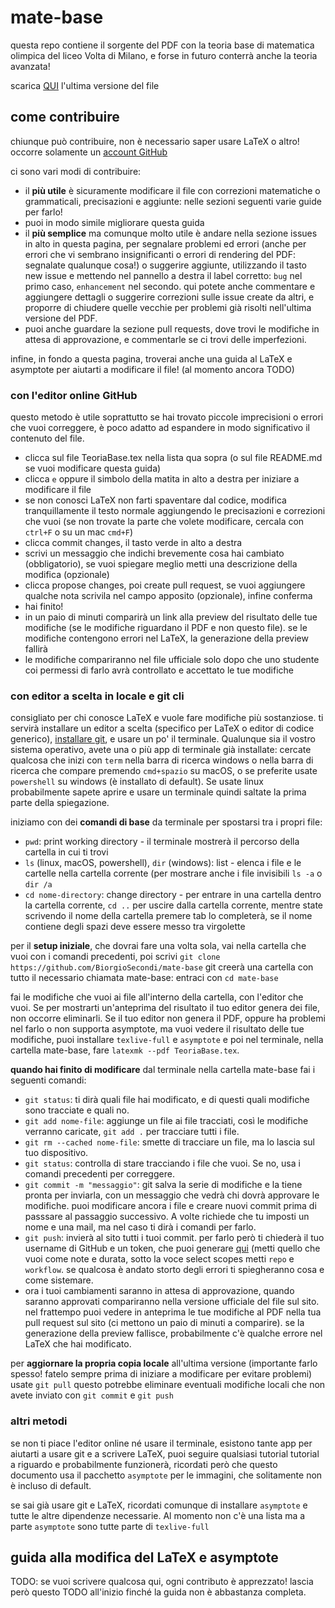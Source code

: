 # mate-base

questa repo contiene il sorgente del PDF con la teoria base di matematica olimpica del liceo Volta di Milano,
e forse in futuro conterrà anche la teoria avanzata!

scarica [QUI](https://github.com/BiorgioSecondi/mate-base/releases/download/main/TeoriaBase.pdf) l'ultima versione del file

## come contribuire
chiunque può contribuire, non è necessario saper usare LaTeX o altro!
occorre solamente un [account GitHub](https://github.com/signup?ref_cta=Sign+up&ref_loc=header+logged+out&ref_page=%2F&source=header-home)

ci sono vari modi di contribuire:
- il **più utile** è sicuramente modificare il file con correzioni matematiche o grammaticali, precisazioni e aggiunte: nelle sezioni seguenti varie guide per farlo!
- puoi in modo simile migliorare questa guida
- il **più semplice** ma comunque molto utile è andare nella sezione issues in alto in questa pagina, per segnalare problemi ed errori (anche per errori che vi sembrano insignificanti o errori di rendering del PDF: segnalate qualunque cosa!) o suggerire aggiunte, utilizzando il tasto new issue e mettendo nel pannello a destra il label corretto: `bug` nel primo caso, `enhancement` nel secondo. qui potete anche commentare e aggiungere dettagli o suggerire correzioni sulle issue create da altri, e proporre di chiudere quelle vecchie per problemi già risolti nell'ultima versione del PDF.
- puoi anche guardare la sezione pull requests, dove trovi le modifiche in attesa di approvazione, e commentarle se ci trovi delle imperfezioni.

infine, in fondo a questa pagina, troverai anche una guida al LaTeX e asymptote per aiutarti a modificare il file! (al momento ancora TODO)

### con l'editor online GitHub
questo metodo è utile soprattutto se hai trovato piccole imprecisioni o errori che vuoi correggere,
è poco adatto ad espandere in modo significativo il contenuto del file.

- clicca sul file TeoriaBase.tex nella lista qua sopra (o sul file README.md se vuoi modificare questa guida)
- clicca `e` oppure il simbolo della matita in alto a destra per iniziare a modificare il file
- se non conosci LaTeX non farti spaventare dal codice, modifica tranquillamente il testo normale aggiungendo le precisazioni e correzioni che vuoi (se non trovate la parte che volete modificare, cercala con `ctrl+F` o su un mac `cmd+F`)
- clicca commit changes, il tasto verde in alto a destra
- scrivi un messaggio che indichi brevemente cosa hai cambiato (obbligatorio), se vuoi spiegare meglio metti una descrizione della modifica (opzionale)
- clicca propose changes, poi create pull request, se vuoi aggiungere qualche nota scrivila nel campo apposito (opzionale), infine conferma
- hai finito!
- in un paio di minuti comparirà un link alla preview del risultato delle tue modifiche (se le modifiche riguardano il PDF e non questo file). se le modifiche contengono errori nel LaTeX, la generazione della preview fallirà
- le modifiche compariranno nel file ufficiale solo dopo che uno studente coi permessi di farlo avrà controllato e accettato le tue modifiche

### con editor a scelta in locale e git cli
consigliato per chi conosce LaTeX e vuole fare modifiche più sostanziose.
ti servirà installare un editor a scelta (specifico per LaTeX o editor di codice generico), [installare git](https://github.com/git-guides/install-git), e usare un po' il terminale.
Qualunque sia il vostro sistema operativo, avete una o più app di terminale già installate: cercate qualcosa che inizi con `term` nella barra di ricerca windows o nella barra di ricerca che compare premendo `cmd+spazio` su macOS, o se preferite usate `powershell` su windows (è installato di default). Se usate linux probabilmente sapete aprire e usare un terminale quindi saltate la prima parte della spiegazione.

iniziamo con dei **comandi di base** da terminale per spostarsi tra i propri file:
- `pwd`: print working directory - il terminale mostrerà il percorso della cartella in cui ti trovi
- `ls` (linux, macOS, powershell), `dir` (windows): list - elenca i file e le cartelle nella cartella corrente (per mostrare anche i file invisibili `ls -a` o `dir /a`
- `cd nome-directory`: change directory - per entrare in una cartella dentro la cartella corrente, `cd ..` per uscire dalla cartella corrente, mentre state scrivendo il nome della cartella premere tab lo completerà, se il nome contiene degli spazi deve essere messo tra virgolette

per il **setup iniziale**, che dovrai fare una volta sola, vai nella cartella che vuoi con i comandi precedenti, poi scrivi `git clone https://github.com/BiorgioSecondi/mate-base`
git creerà una cartella con tutto il necessario chiamata mate-base: entraci con `cd mate-base`

fai le modifiche che vuoi ai file all'interno della cartella, con l'editor che vuoi. Se per mostrarti un'anteprima del risultato il tuo editor genera dei file, non occorre eliminarli.
Se il tuo editor non genera il PDF, oppure ha problemi nel farlo o non supporta asymptote, ma vuoi vedere il risultato delle tue modifiche, puoi installare `texlive-full` e `asymptote` e poi nel terminale, nella cartella mate-base, fare `latexmk --pdf TeoriaBase.tex`.

**quando hai finito di modificare** dal terminale nella cartella mate-base fai i seguenti comandi:
- `git status`: ti dirà quali file hai modificato, e di questi quali modifiche sono tracciate e quali no.
- `git add nome-file`: aggiunge un file ai file tracciati, così le modifiche verranno caricate, `git add .` per tracciare tutti i file.
- `git rm --cached nome-file`: smette di tracciare un file, ma lo lascia sul tuo dispositivo.
- `git status`: controlla di stare tracciando i file che vuoi. Se no, usa i comandi precedenti per correggere.
- `git commit -m "messaggio"`: git salva la serie di modifiche e la tiene pronta per inviarla, con un messaggio che vedrà chi dovrà approvare le modifiche. puoi modificare ancora i file e creare nuovi commit prima di passsare al passaggio successivo. A volte richiede che tu imposti un nome e una mail, ma nel caso ti dirà i comandi per farlo.
- `git push`: invierà al sito tutti i tuoi commit. per farlo però ti chiederà il tuo username di GitHub e un token, che puoi generare [qui](https://github.com/settings/tokens/new) (metti quello che vuoi come note e durata, sotto la voce select scopes metti `repo` e `workflow`. se qualcosa è andato storto degli errori ti spiegheranno cosa e come sistemare.
- ora i tuoi cambiamenti saranno in attesa di approvazione, quando saranno approvati compariranno nella versione ufficiale del file sul sito. nel frattempo puoi vedere in anteprima le tue modifiche al PDF nella tua pull request sul sito (ci mettono un paio di minuti a comparire). se la generazione della preview fallisce, probabilmente c'è qualche errore nel LaTeX che hai modificato. 

per **aggiornare la propria copia locale** all'ultima versione (importante farlo spesso! fatelo sempre prima di iniziare a modificare per evitare problemi) usate `git pull`
questo potrebbe eliminare eventuali modifiche locali che non avete inviato con `git commit` e `git push`


### altri metodi
se non ti piace l'editor online né usare il terminale, esistono tante app per aiutarti a usare git e a scrivere LaTeX,
puoi seguire qualsiasi tutorial tutorial a riguardo e probabilmente funzionerà,
ricordati però che questo documento usa il pacchetto `asymptote` per le immagini, che solitamente non è incluso di default.

se sai già usare git e LaTeX, ricordati comunque di installare `asymptote` e tutte le altre dipendenze necessarie. Al momento non c'è una lista ma a parte `asymptote` sono tutte parte di `texlive-full`

## guida alla modifica del LaTeX e asymptote
TODO: se vuoi scrivere qualcosa qui, ogni contributo è apprezzato! lascia però questo TODO all'inizio finché la guida non è abbastanza completa.
